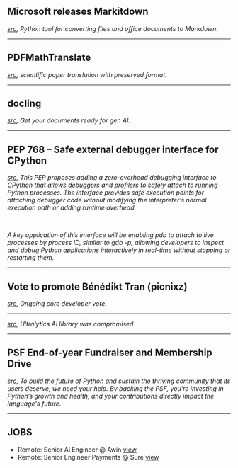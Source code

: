 ## Microsoft releases Markitdown

_[src](https://github.com/microsoft/Markitdown), Python tool for converting files and office documents to Markdown._

---

## PDFMathTranslate

_[src](https://github.com/Byaidu/PDFMathTranslate), scientific paper translation with preserved format._

---

## docling

_[src](https://github.com/Byaidu/PDFMathTranslate), Get your documents ready for gen AI._

---

## PEP 768 – Safe external debugger interface for CPython

_[src](https://peps.python.org/pep-0768/), This PEP proposes adding a zero-overhead debugging interface to CPython that allows debuggers and profilers to safely attach to running Python processes. The interface provides safe execution points for attaching debugger code without modifying the interpreter’s normal execution path or adding runtime overhead._

<br>

_A key application of this interface will be enabling pdb to attach to live processes by process ID, similar to gdb -p, allowing developers to inspect and debug Python applications interactively in real-time without stopping or restarting them._

---

## Vote to promote Bénédikt Tran (picnixz)

_[src](https://discuss.python.org/t/vote-to-promote-benedikt-tran-picnixz/74169), Ongoing core developer vote._

---

_[src](https://www.csoonline.com/article/3619159/supply-chain-compromise-of-ultralytics-ai-library-results-in-trojanized-versions.html), Ultralytics AI library was compromised_

---

## PSF End-of-year Fundraiser and Membership Drive

_[src](https://www.python.org/psf/donations/2024-q4-drive/), To build the future of Python and sustain the thriving community that its users deserve, we need your help. By backing the PSF, you’re investing in Python’s growth and health, and your contributions directly impact the language's future._

---

## JOBS

- Remote: Senior Ai Engineer @ Awin [view](https://remoteok.com/remote-jobs/remote-senior-ai-engineer-awin-1059467)
- Remote: Senior Engineer Payments @ Sure [view](https://remoteok.com/remote-jobs/remote-senior-engineer-payments-sure-1058064)